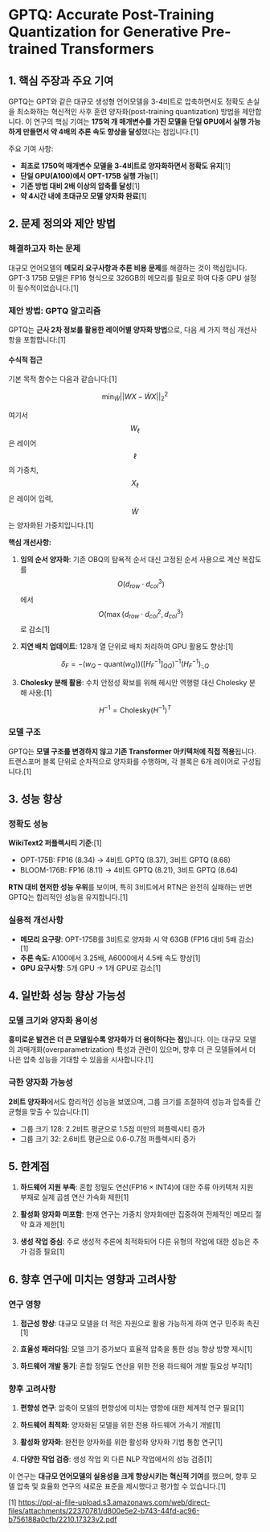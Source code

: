 # GPTQ: Accurate Post-Training Quantization for Generative Pre-trained Transformers

## 1. 핵심 주장과 주요 기여

GPTQ는 GPT와 같은 대규모 생성형 언어모델을 3-4비트로 압축하면서도 정확도 손실을 최소화하는 혁신적인 사후 훈련 양자화(post-training quantization) 방법을 제안합니다. 이 연구의 핵심 기여는 **175억 개 매개변수를 가진 모델을 단일 GPU에서 실행 가능하게 만들면서 약 4배의 추론 속도 향상을 달성**했다는 점입니다.[1]

주요 기여 사항:
- **최초로 1750억 매개변수 모델을 3-4비트로 양자화하면서 정확도 유지**[1]
- **단일 GPU(A100)에서 OPT-175B 실행 가능**[1]
- **기존 방법 대비 2배 이상의 압축률 달성**[1]
- **약 4시간 내에 초대규모 모델 양자화 완료**[1]

## 2. 문제 정의와 제안 방법

### 해결하고자 하는 문제

대규모 언어모델의 **메모리 요구사항과 추론 비용 문제**를 해결하는 것이 핵심입니다. GPT-3 175B 모델은 FP16 형식으로 326GB의 메모리를 필요로 하여 다중 GPU 설정이 필수적이었습니다.[1]

### 제안 방법: GPTQ 알고리즘

GPTQ는 **근사 2차 정보를 활용한 레이어별 양자화 방법**으로, 다음 세 가지 핵심 개선사항을 포함합니다:[1]

#### 수식적 접근

기본 목적 함수는 다음과 같습니다:[1]

$$
\min_{\tilde{W}} ||WX - \tilde{W}X||^2_2
$$

여기서 $$W_\ell$$은 레이어 $$\ell$$의 가중치, $$X_\ell$$은 레이어 입력, $$\tilde{W}$$는 양자화된 가중치입니다.[1]

**핵심 개선사항:**

1. **임의 순서 양자화**: 기존 OBQ의 탐욕적 순서 대신 고정된 순서 사용으로 계산 복잡도를 $$O(d_{row} \cdot d^3_{col})$$에서 $$O(\max\{d_{row} \cdot d^2_{col}, d^3_{col}\}$$로 감소[1]

2. **지연 배치 업데이트**: 128개 열 단위로 배치 처리하여 GPU 활용도 향상:[1]

```math
\delta_F = -(w_Q - \text{quant}(w_Q))([H^{-1}_F]_{QQ})^{-1}(H^{-1}_F)_{:,Q}
```

3. **Cholesky 분해 활용**: 수치 안정성 확보를 위해 헤시안 역행렬 대신 Cholesky 분해 사용:[1]

$$
H^{-1} = \text{Cholesky}(H^{-1})^T
$$

### 모델 구조

GPTQ는 **모델 구조를 변경하지 않고 기존 Transformer 아키텍처에 직접 적용**됩니다. 트랜스포머 블록 단위로 순차적으로 양자화를 수행하며, 각 블록은 6개 레이어로 구성됩니다.[1]

## 3. 성능 향상

### 정확도 성능

**WikiText2 퍼플렉시티 기준**:[1]
- OPT-175B: FP16 (8.34) → 4비트 GPTQ (8.37), 3비트 GPTQ (8.68)
- BLOOM-176B: FP16 (8.11) → 4비트 GPTQ (8.21), 3비트 GPTQ (8.64)

**RTN 대비 현저한 성능 우위**를 보이며, 특히 3비트에서 RTN은 완전히 실패하는 반면 GPTQ는 합리적인 성능을 유지합니다.[1]

### 실용적 개선사항

- **메모리 요구량**: OPT-175B를 3비트로 양자화 시 약 63GB (FP16 대비 5배 감소)[1]
- **추론 속도**: A100에서 3.25배, A6000에서 4.5배 속도 향상[1]
- **GPU 요구사항**: 5개 GPU → 1개 GPU로 감소[1]

## 4. 일반화 성능 향상 가능성

### 모델 크기와 양자화 용이성

**흥미로운 발견은 더 큰 모델일수록 양자화가 더 용이하다는 점**입니다. 이는 대규모 모델의 과매개화(overparametrization) 특성과 관련이 있으며, 향후 더 큰 모델들에서 더 나은 압축 성능을 기대할 수 있음을 시사합니다.[1]

### 극한 양자화 가능성

**2비트 양자화**에서도 합리적인 성능을 보였으며, 그룹 크기를 조절하여 성능과 압축률 간 균형을 맞출 수 있습니다:[1]
- 그룹 크기 128: 2.2비트 평균으로 1.5점 미만의 퍼플렉시티 증가
- 그룹 크기 32: 2.6비트 평균으로 0.6-0.7점 퍼플렉시티 증가

## 5. 한계점

1. **하드웨어 지원 부족**: 혼합 정밀도 연산(FP16 × INT4)에 대한 주류 아키텍처 지원 부재로 실제 곱셈 연산 가속화 제한[1]

2. **활성화 양자화 미포함**: 현재 연구는 가중치 양자화에만 집중하여 전체적인 메모리 절약 효과 제한[1]

3. **생성 작업 중심**: 주로 생성적 추론에 최적화되어 다른 유형의 작업에 대한 성능은 추가 검증 필요[1]

## 6. 향후 연구에 미치는 영향과 고려사항

### 연구 영향

1. **접근성 향상**: 대규모 모델을 더 적은 자원으로 활용 가능하게 하여 연구 민주화 촉진[1]

2. **효율성 패러다임**: 모델 크기 증가보다 효율적 압축을 통한 성능 향상 방향 제시[1]

3. **하드웨어 개발 동기**: 혼합 정밀도 연산을 위한 전용 하드웨어 개발 필요성 부각[1]

### 향후 고려사항

1. **편향성 연구**: 압축이 모델의 편향성에 미치는 영향에 대한 체계적 연구 필요[1]

2. **하드웨어 최적화**: 양자화된 모델을 위한 전용 하드웨어 가속기 개발[1]

3. **활성화 양자화**: 완전한 양자화를 위한 활성화 양자화 기법 통합 연구[1]

4. **다양한 작업 검증**: 생성 작업 외 다른 NLP 작업에서의 성능 검증[1]

이 연구는 **대규모 언어모델의 실용성을 크게 향상시키는 혁신적 기여**를 했으며, 향후 모델 압축 및 효율화 연구의 새로운 표준을 제시했다고 평가할 수 있습니다.[1]

[1] https://ppl-ai-file-upload.s3.amazonaws.com/web/direct-files/attachments/22370781/d800e5e2-b743-44fd-ac96-b756188a0cfb/2210.17323v2.pdf
